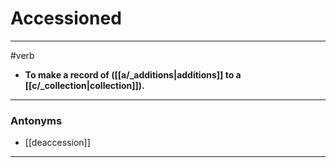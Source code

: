 # Accessioned
---
#verb
- **To make a record of ([[a/_additions|additions]] to a [[c/_collection|collection]]).**
---
### Antonyms
- [[deaccession]]
---
